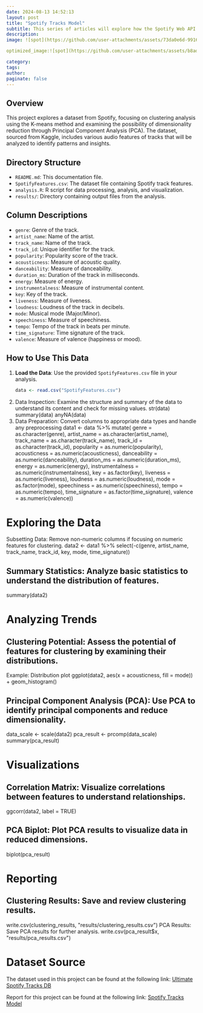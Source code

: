 ```yaml
---
date: 2024-08-13 14:52:13
layout: post
title: "Spotify Tracks Model"
subtitle: This series of articles will explore how the Spotify Web API was used to automatically retrieve data, with a focus on this topic.
description:
image: ![spot](https://github.com/user-attachments/assets/73da0e6d-9916-4bdb-ac1a-182d7a92e4b0)

optimized_image:![spot](https://github.com/user-attachments/assets/b8adbf61-ee0b-4b2f-9dfa-e8ddb8ea00fd)

category:
tags:
author:
paginate: false
---
```



## Overview

This project explores a dataset from Spotify, focusing on clustering analysis using the K-means method and examining the possibility of dimensionality reduction through Principal Component Analysis (PCA). The dataset, sourced from Kaggle, includes various audio features of tracks that will be analyzed to identify patterns and insights.

## Directory Structure

- `README.md`: This documentation file.
- `SpotifyFeatures.csv`: The dataset file containing Spotify track features.
- `analysis.R`: R script for data processing, analysis, and visualization.
- `results/`: Directory containing output files from the analysis.

## Column Descriptions

- `genre`: Genre of the track.
- `artist_name`: Name of the artist.
- `track_name`: Name of the track.
- `track_id`: Unique identifier for the track.
- `popularity`: Popularity score of the track.
- `acousticness`: Measure of acoustic quality.
- `danceability`: Measure of danceability.
- `duration_ms`: Duration of the track in milliseconds.
- `energy`: Measure of energy.
- `instrumentalness`: Measure of instrumental content.
- `key`: Key of the track.
- `liveness`: Measure of liveness.
- `loudness`: Loudness of the track in decibels.
- `mode`: Musical mode (Major/Minor).
- `speechiness`: Measure of speechiness.
- `tempo`: Tempo of the track in beats per minute.
- `time_signature`: Time signature of the track.
- `valence`: Measure of valence (happiness or mood).

## How to Use This Data

1. **Load the Data**: Use the provided `SpotifyFeatures.csv` file in your analysis.
   ```r
   data <- read.csv("SpotifyFeatures.csv")
2. Data Inspection: Examine the structure and summary of the data to understand its content and check for missing values.
   str(data)
   summary(data)
   anyNA(data)
3. Data Preparation: Convert columns to appropriate data types and handle any preprocessing
   data1 <- data %>%
  mutate(
    genre = as.character(genre),
    artist_name = as.character(artist_name),
    track_name = as.character(track_name),
    track_id = as.character(track_id),
    popularity = as.numeric(popularity),
    acousticness = as.numeric(acousticness),
    danceability = as.numeric(danceability),
    duration_ms = as.numeric(duration_ms),
    energy = as.numeric(energy),
    instrumentalness = as.numeric(instrumentalness),
    key = as.factor(key),
    liveness = as.numeric(liveness),
    loudness = as.numeric(loudness),
    mode = as.factor(mode),
    speechiness = as.numeric(speechiness),
    tempo = as.numeric(tempo),
    time_signature = as.factor(time_signature),
    valence = as.numeric(valence))
   
# Exploring the Data
Subsetting Data: Remove non-numeric columns if focusing on numeric features for clustering.
data2 <- data1 %>%
  select(-c(genre, artist_name, track_name, track_id, key, mode, time_signature))
  
## Summary Statistics: Analyze basic statistics to understand the distribution of features.
summary(data2)

# Analyzing Trends

## Clustering Potential: Assess the potential of features for clustering by examining their distributions.
Example: Distribution plot
ggplot(data2, aes(x = acousticness, fill = mode)) + geom_histogram()

## Principal Component Analysis (PCA): Use PCA to identify principal components and reduce dimensionality.
data_scale <- scale(data2)
pca_result <- prcomp(data_scale)
summary(pca_result)

# Visualizations

## Correlation Matrix: Visualize correlations between features to understand relationships.
ggcorr(data2, label = TRUE)
## PCA Biplot: Plot PCA results to visualize data in reduced dimensions.
biplot(pca_result)

# Reporting

## Clustering Results: Save and review clustering results.
write.csv(clustering_results, "results/clustering_results.csv")
PCA Results: Save PCA results for further analysis.
write.csv(pca_result$x, "results/pca_results.csv")


# Dataset Source
The dataset used in this project can be found at the following link: 
[Ultimate Spotify Tracks DB](https://www.kaggle.com/datasets/zaheenhamidani/ultimate-spotify-tracks-db/data)


Report for this project can be found at the following link:
[Spotify Tracks Model](https://rpubs.com/senddimas/1210395)











